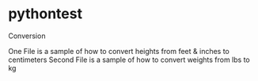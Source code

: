# pythontest
Conversion

One File is a sample of how to convert heights from feet & inches to centimeters 
Second File is a sample of how to convert weights from lbs to kg
